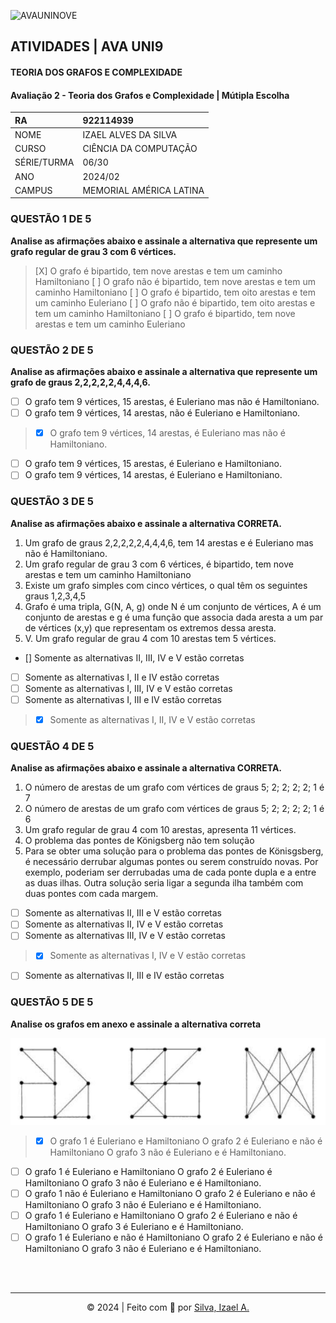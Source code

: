![AVAUNINOVE](https://aapa.uninove.br/seu/AVA/imgs/logo-ava.png)

## ATIVIDADES | AVA UNI9

#### TEORIA DOS GRAFOS E COMPLEXIDADE

#### Avaliação 2 - Teoria dos Grafos e Complexidade | Mútipla Escolha

| RA          | 922114939               |
|:----------- |:----------------------- |
| NOME        | IZAEL ALVES DA SILVA    |
| CURSO       | CIÊNCIA DA COMPUTAÇÃO   |
| SÉRIE/TURMA | 06/30                   |
| ANO         | 2024/02                 |
| CAMPUS      | MEMORIAL AMÉRICA LATINA |

### QUESTÃO 1 DE 5
**Analise as afirmações abaixo e assinale a alternativa que represente um grafo regular de grau 3 com 6 vértices.**
> [X] O grafo é bipartido, tem nove arestas e tem um caminho Hamiltoniano
[ ] O grafo não é bipartido, tem nove arestas e tem um caminho Hamiltoniano
[ ] O grafo é bipartido, tem oito arestas e tem um caminho Euleriano
[ ] O grafo não é bipartido, tem oito arestas e tem um caminho Hamiltoniano
[ ] O grafo é bipartido, tem nove arestas e tem um caminho Euleriano

### QUESTÃO 2 DE 5
**Analise as afirmações abaixo e assinale a alternativa que represente um grafo de graus 2,2,2,2,2,4,4,4,6.**
- [ ] O grafo tem 9 vértices, 15 arestas, é Euleriano mas não é Hamiltoniano.
- [ ] O grafo tem 9 vértices, 14 arestas, não é Euleriano e Hamiltoniano.
> - [X] O grafo tem 9 vértices, 14 arestas, é Euleriano mas não é Hamiltoniano.
- [ ] O grafo tem 9 vértices, 15 arestas, é Euleriano e Hamiltoniano.
- [ ] O grafo tem 9 vértices, 14 arestas, é Euleriano e Hamiltoniano.

### QUESTÃO 3 DE 5
**Analise as afirmações abaixo e assinale a alternativa CORRETA.**
1. Um grafo de graus 2,2,2,2,2,4,4,4,6, tem 14 arestas e é Euleriano mas não é Hamiltoniano.
2. Um grafo regular de grau 3 com 6 vértices, é bipartido, tem nove arestas e tem um caminho Hamiltoniano
3. Existe um grafo simples com cinco vértices, o qual têm os seguintes graus 1,2,3,4,5
4. Grafo é uma tripla, G(N, A, g) onde N é um conjunto de vértices, A é um conjunto de arestas e g é uma função que associa dada aresta a um par de vértices (x,y) que representam os extremos dessa aresta.
5. V. Um grafo regular de grau 4 com 10 arestas tem 5 vértices.
- [] Somente as alternativas II, III, IV e V estão corretas
- [ ] Somente as alternativas I, II e IV estão corretas
- [ ] Somente as alternativas I, III, IV e V estão corretas
- [ ] Somente as alternativas I, III e IV estão corretas
> - [X] Somente as alternativas I, II, IV e V estão corretas

### QUESTÃO 4 DE 5
**Analise as afirmações abaixo e assinale a alternativa CORRETA.**
1. O número de arestas de um grafo com vértices de graus 5; 2; 2; 2; 2; 1 é 7
2. O número de arestas de um grafo com vértices de graus 5; 2; 2; 2; 2; 1 é 6
3. Um grafo regular de grau 4 com 10 arestas, apresenta 11 vértices.
4. O problema das pontes de Königsberg não tem solução
5. Para se obter uma solução para o problema das pontes de Könisgsberg, é necessário derrubar algumas pontes ou serem construído novas. Por exemplo, poderiam ser derrubadas uma de cada ponte dupla e a entre as duas ilhas. Outra solução seria ligar a segunda ilha também com duas pontes com cada margem.
- [ ] Somente as alternativas II, III e V estão corretas
- [ ] Somente as alternativas II, IV e V estão corretas 
- [ ] Somente as alternativas III, IV e V estão corretas 
> - [X] Somente as alternativas I, IV e V estão corretas
- [ ] Somente as alternativas II, III e IV estão corretas 

### QUESTÃO 5 DE 5
**Analise os grafos em anexo e assinale a alternativa correta**

![alt text](image.png)
> - [X] O grafo 1 é Euleriano e Hamiltoniano O grafo 2 é Euleriano e não é Hamiltoniano O grafo 3 não é Euleriano e é Hamiltoniano.
- [ ] O grafo 1 é Euleriano e Hamiltoniano O grafo 2 é Euleriano é Hamiltoniano O grafo 3 não é Euleriano e é Hamiltoniano.
- [ ] O grafo 1 não é Euleriano e Hamiltoniano O grafo 2 é Euleriano e não é Hamiltoniano O grafo 3 não é Euleriano e é Hamiltoniano.
- [ ] O grafo 1 é Euleriano e Hamiltoniano O grafo 2 é Euleriano e não é Hamiltoniano O grafo 3 é Euleriano e é Hamiltoniano.
- [ ] O grafo 1 é Euleriano e não é Hamiltoniano O grafo 2 é Euleriano e não é Hamiltoniano O grafo 3 não é Euleriano e é Hamiltoniano.

<br>
<br>

---

<p align="center">
    © 2024 | Feito com 💟 por
    <a href="https://www.linkedin.com/in/izaelsilva" target="_blank">Silva, Izael A.</a>
</p>
